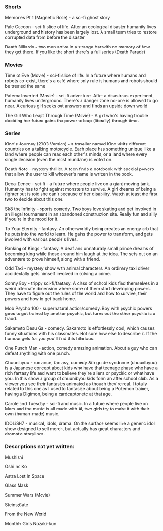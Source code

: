 ### Shorts

Memories Pt 1 (Magnetic Rose) - a sci-fi ghost story

Pale Cocoon - sci-fi slice of life. After an ecological disaster humanity lives underground and history has been largely lost. A small team tries to restore corrupted data from before the disaster

Death Billiards - two men arrive in a strange bar with no memory of how they got there. If you like the short there's a full series (Death Parade)

### Movies

Time of Eve (Movie) - sci-fi slice of life. In a future where humans and robots co-exist, there's a café where only rule is humans and robots should be treated the same

Patema Inverted (Movie) - sci-fi adventure. After a disastrous experiment, humanity lives underground. There's a danger zone no-one is allowed to go near. A curious girl seeks out answers and finds an upside down world

The Girl Who Leapt Through Time (Movie) - A girl who's having trouble deciding her future gains the power to leap (literally) through time. 

### Series

Kino's Journey (2003 Version) - a traveller named Kino visits different countries on a talking motorcycle. Each place has something unique, like a land where people can read each other's minds, or a land where every single decision (even the most mundane) is voted on. 

Death Note - mystery thriller. A teen finds a notebook with special powers that allow the user to kill whoever's name is written in the book. 

Deca-Dence - sci-fi - a future where people live on a giant moving tank. Humanity has to fight against monsters to survive. A girl dreams of being a fighter but is told she can't because of her disability. Watch at least the first two to decide about this one.

Sk8 the Infinity - sports comedy. Two boys love skating and get involved in an illegal tournament in an abandoned construction site. Really fun and silly if you're in the mood for it. 

To Your Eternity - fantasy. An otherworldly being creates an energy orb that he puts into the world to learn. He gains the power to transform, and gets involved with various people's lives. 

Ranking of Kings - fantasy. A deaf and unnaturally small prince dreams of becoming king while those around him laugh at the idea. The sets out on an adventure to prove himself, along with a friend. 

Odd Taxi - mystery show with animal characters. An ordinary taxi driver accidentally gets himself involved in solving a crime. 

Sonny Boy - trippy sci-fi/fantasy. A class of school kids find themselves in a weird alternate dimension where some of them start developing powers. They have to figure out the rules of the world and how to survive, their powers and how to get back home. 

Mob Psycho 100 - supernatural action/comedy. Boy with psychic powers goes to get trained by another psychic, but turns out the other psychic is a fraud. 

Sakamoto Desu Ga - comedy. Sakamoto is effortlessly cool, which causes funny situations with his classmates. Not sure how else to describe it. If the humour gels for you you'll find this hilarious. 

One Punch Man - action, comedy amazing animation. About a guy who can defeat anything with one punch. 

Chuunibyou - romance, fantasy, comedy 8th grade syndrome (chuunibyou) is a Japanese concept about kids who have that teenage phase who have a rich fantasy life and want to believe they're aliens or psychic or what have you. In this show a group of chuunibyou kids form an after school club. As a viewer you see their fantasies animated as though they're real. I totally related to this one as I used to fantasize about being a Pokemon trainer, having a Digimon, being a cardcaptor etc at that age. 

Carole and Tuesday - sci-fi and music. In a future where people live on Mars and the music is all made with AI, two girls try to make it with their own (human-made) music. 

IDOLiSH7 - musical, idols, drama. On the surface seems like a generic idol show designed to sell merch, but actually has great characters and dramatic storylines. 

### Descriptions not yet written:

Mushishi

Oshi no Ko

Astra Lost In Space

Glass Mask

Summer Wars (Movie)

Steins;Gate

From the New World

Monthly Girls Nozaki-kun
